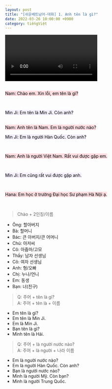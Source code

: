 ```yaml
---
layout: post
title: "[쉬운베트남어-대화] 1. Anh tên là gì?"
date: 2022-03-26 10:00:00 +0900
category: tiếngViệt
---
```


<div class="video-container">
    <video id="player" class="video-js vjs-default-skin vjs-big-play-centered" data-json="/public/json/쉬운베트남어-대화1과.json"></video>
</div>

<br>

<mark style="background-color: #ffdce0">Nam: Chào em. Xin lỗi, em tên là gì?</mark>

<br>

<mark style="background-color: #f5f0ff">Min Ji: Em tên là Min Ji. Còn anh?</mark>

<br>
<mark style="background-color: #ffdce0">Nam: Anh tên là Nam. Em là người nước nào?</mark>

<br>

<mark style="background-color: #f5f0ff">Min Ji: Em là người Hàn Quốc. Còn anh?</mark>

<br>

<mark style="background-color: #ffdce0">Nam: Anh là người Việt Nam. Rất vui được gặp em.</mark>

<br>

<mark style="background-color: #f5f0ff">Min Ji: Em cũng rất vui được gặp anh.</mark>

<br>

<mark style="background-color: #ffdce0">Hana: Em học ở trường Đại học Sư phạm Hà Nội ạ.</mark>

<br>

> Chào + 2인칭/이름
- Ông: 할아버지
- Bà: 할머니
- Bác: 큰 아버지/큰 어머니
- Chú: 아저씨
- Cô: 아줌마/고모
- Thầy: 남자 선생님
- Cô: 여자 선생님
- Anh: 형/오빠
- Chị: 누나/언니
- Em: 동생
- Bạn: 너(친구)


> Q: 주어 + tên là gì?<br>
> A: 주어 + tên là + 이름
- Em tên là gì?
- Em tên là Min Ji.
- Em là Min Ji.
- Bạn tên là gì?
- Mình tên là Hải.


> Q: 주어 + là người nước nào?<br>
> A: 주어 + là người + 나라 이름
- Em là người nước nào?
- Em là người Hàn Quốc. Còn anh?
- Bạn là người nước nào?
- Mình là người Mỹ. Còn bạn?
- Mình là người Trung Quốc.